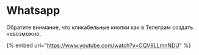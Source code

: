 # Whatsapp

Обратите внимание, что кликабельные кнопки как в Телеграм создать невозможно.&#x20;

{% embed url="https://www.youtube.com/watch?v=OQV9LLmnNDU" %}
